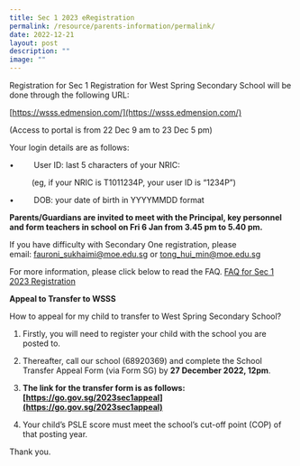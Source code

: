 ```yaml
---
title: Sec 1 2023 eRegistration
permalink: /resource/parents-information/permalink/
date: 2022-12-21
layout: post
description: ""
image: ""
---
```

Registration for Sec 1 Registration for West Spring Secondary School will be done through the following URL:

[https://wsss.edmension.com/](https://wsss.edmension.com/)

(Access to portal is from 22 Dec 9 am to 23 Dec 5 pm)

Your login details are as follows:

•         User ID: last 5 characters of your NRIC: 

          (eg, if your NRIC is T1011234P, your user ID is “1234P”)

•         DOB: your date of birth in YYYYMMDD format


**Parents/Guardians are invited to meet with the Principal, key personnel and form teachers in school on Fri 6 Jan from 3.45 pm to 5.40 pm.**


If you have difficulty with Secondary One registration, please email: [fauroni\_sukhaimi@moe.edu.sg](mailto:fauroni_sukhaimi@moe.edu.sg) or [tong\_hui\_min@moe.edu.sg](mailto:tong_hui_min@moe.edu.sg)


For more information, please click below to read the FAQ.
[FAQ for Sec 1 2023 Registration](/files/Parents'%20Information/FAQ%20for%20Secondary%20One%202023%20Registration.pdf)






**Appeal to Transfer to WSSS**

How to appeal for my child to transfer to West Spring Secondary School? 

1. Firstly, you will need to register your child with the school you are posted to. 
2. Thereafter, call our school (68920369) and complete the School Transfer Appeal Form (via Form SG) by **27 December 2022, 12pm**.

3. **The link for the transfer form is as follows: [https://go.gov.sg/2023sec1appeal](https://go.gov.sg/2023sec1appeal)**

4. Your child’s PSLE score must meet the school’s cut-off point (COP) of that posting year.

Thank you.